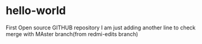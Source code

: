 # hello-world
First Open source GITHUB repository
I am just adding another line to check merge with MAster branch(from redmi-edits branch)
